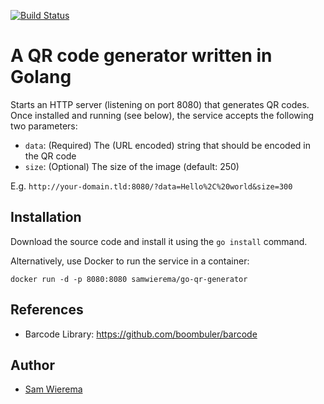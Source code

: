[![Build Status](https://travis-ci.org/samwierema/go-qr-generator.svg?branch=master)](https://travis-ci.org/samwierema/go-qr-generator)

# A QR code generator written in Golang
Starts an HTTP server (listening on port 8080) that generates QR codes. Once installed and running (see below), the service accepts the following two parameters:
* ```data```: (Required) The (URL encoded) string that should be encoded in the QR code
* ```size```: (Optional) The size of the image (default: 250)

E.g. ```http://your-domain.tld:8080/?data=Hello%2C%20world&size=300```

## Installation
Download the source code and install it using the `go install` command.

Alternatively, use Docker to run the service in a container:
```
docker run -d -p 8080:8080 samwierema/go-qr-generator
```

## References
* Barcode Library: https://github.com/boombuler/barcode

## Author
* [Sam Wierema](http://wiere.ma)
